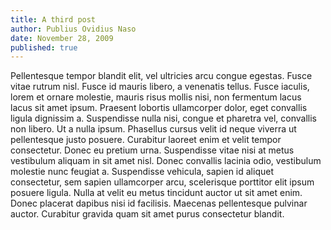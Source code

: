 ```yaml
---
title: A third post
author: Publius Ovidius Naso
date: November 28, 2009
published: true
---
```

Pellentesque tempor blandit elit, vel ultricies arcu congue egestas. Fusce 
vitae rutrum nisl. Fusce id mauris libero, a venenatis tellus. Fusce iaculis, 
lorem et ornare molestie, mauris risus mollis nisi, non fermentum lacus lacus 
sit amet ipsum. Praesent lobortis ullamcorper dolor, eget convallis ligula 
dignissim a. Suspendisse nulla nisi, congue et pharetra vel, convallis non 
libero. Ut a nulla ipsum. Phasellus cursus velit id neque viverra ut 
pellentesque justo posuere. Curabitur laoreet enim et velit tempor consectetur. 
Donec eu pretium urna. Suspendisse vitae nisi at metus vestibulum aliquam in 
sit amet nisl. Donec convallis lacinia odio, vestibulum molestie nunc feugiat 
a. Suspendisse vehicula, sapien id aliquet consectetur, sem sapien ullamcorper 
arcu, scelerisque porttitor elit ipsum posuere ligula. Nulla at velit eu metus 
tincidunt auctor ut sit amet enim. Donec placerat dapibus nisi id facilisis. 
Maecenas pellentesque pulvinar auctor. Curabitur gravida quam sit amet purus 
consectetur blandit.
